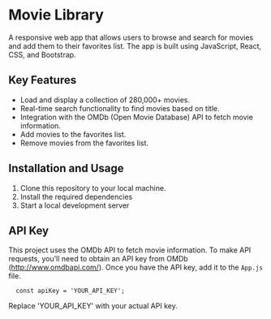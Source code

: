 # Movie Library

A responsive web app that allows users to browse and search for movies and add them to their favorites list. The app is built using JavaScript, React, CSS, and Bootstrap.

## Key Features

- Load and display a collection of 280,000+ movies.
- Real-time search functionality to find movies based on title.
- Integration with the OMDb (Open Movie Database) API to fetch movie information.
- Add movies to the favorites list.
- Remove movies from the favorites list.

## Installation and Usage

1. Clone this repository to your local machine.
2. Install the required dependencies
3. Start a local development server

## API Key

This project uses the OMDb API to fetch movie information. To make API requests, you'll need to obtain an API key from OMDb (http://www.omdbapi.com/). Once you have the API key, add it to the `App.js` file.

      const apiKey = 'YOUR_API_KEY';

Replace 'YOUR_API_KEY' with your actual API key.
